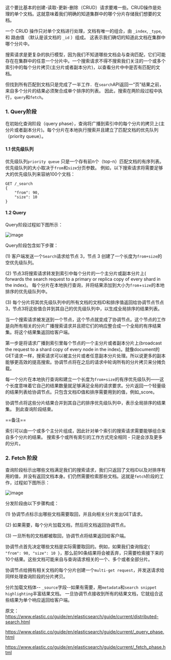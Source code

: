 这个要比基本的创建-读取-更新-删除（CRUD）请求要难一些。CRUD操作是处理的单个文档。这就意味着我们明确的知道集群中的哪个分片存储我们想要的文档。

一个 CRUD 操作只对单个文档进行处理，文档有唯一的组合，由 `_index`, `_type`, 和 路由值 （默认是该文档的 `_id` ）组成。 这表示我们确切的知道此文档在集群中哪个分片中。

搜索请求是更复杂的执行模型，因为我们不知道哪些文档会与查询匹配，它们可能存在在集群中的任意一个分片中。一个搜索请求不得不搜索我们关注的一个或多个索引中的每个分片拷贝(主分片或者副本分片)，以查看分片中中是否有匹配的文档。

但找到所有匹配到文档只是完成了一半工作．在`search`API返回一“页”结果之前，来自多个分片的结果必须聚合成单个排序的列表。 因此，搜索在两阶段过程中执行，`query`和`fetch`。


### 1. Query阶段

在初始化查询阶段（query phase），查询将广播到索引中的每个分片的拷贝上(主分片或者副本分片)。每个分片在本地执行搜索并且建立了匹配文档的优先队列（priority queue）。


#### 1.1 优先级队列

优先级队列`priority queue` 只是一个存有前n个（top-n）匹配文档的有序列表。优先级队列的大小取决于`from`和`size`分页参数。 例如，以下搜索请求将需要足够大的优先级队列来容纳100个文档：
```
GET /_search
{
    "from": 90,
    "size": 10
}
```

#### 1.2 Query

Query阶段过程如下图所示：

![image](http://img.blog.csdn.net/20170527113858950?watermark/2/text/aHR0cDovL2Jsb2cuY3Nkbi5uZXQvU3VubnlZb29uYQ==/font/5a6L5L2T/fontsize/400/fill/I0JBQkFCMA==/dissolve/70/gravity/SouthEast)

Query阶段包含如下步骤：

(1) 客户端发送一个`Search`请求给节点 3，节点 3 创建了一个长度为`from+size`的空优先级队列。

(2) 节点3将搜索请求转发到索引中每个分片的一个主分片或副本分片上( forwards the search request to a primary or replica copy of every shard in the index)。 每个分片在本地执行查询，并将结果添加到大小为`from`+`size`的本地排序的优先级队列中。

(3) 每个分片将其优先级队列中的所有文档的文档ID和排序值返回给协调节点节点3，节点3将这些值合并到其自己的优先级队列中，以生成全局排序的结果列表。


当一个搜索请求被发送到一个节点，这个节点就变成了协调节点。这个节点的工作是向所有相关的分片广播搜索请求并且把它们的响应整合成一个全局的有序结果集。将这个结果集返回给客户端。


第一步是将请求广播到索引里每个节点的一个主分片或者副本分片上(broadcast the request to a shard copy of every node in the index)。就像document的GET请求一样，搜索请求可以被主分片或者任意副本分片处理。所以说更多的副本能够更高效的提高搜索。协调节点将在之后的请求中轮询所有的分片拷贝来分摊负载。

每一个分片在本地执行查询和建立一个长度为`from+size`的有序优先级队列——这个长度意味着它自己的结果数量就足够满足全局的请求要求。分片返回一个轻量级的结果列表给协调节点。只包含文档ID值和排序需要用到的值，例如_score。

协调节点将这些分片结果合并到其自己的排序优先级队列中，表示全局排序的结果集。 到此查询阶段结束。

==备注==

索引可以由一个或多个主分片组成，因此针对单个索引的搜索请求需要能够组合来自多个分片的结果。 搜索多个或所有索引的工作方式完全相同 - 只是会涉及更多的分片。


### 2. Fetch 阶段

查询阶段标示出哪些文档满足我们的搜索请求，我们只返回了文档ID以及对排序有用的值，并没有返回文档本身。们仍然需要检索那些文档。这就是`fetch`阶段的工作，过程如下图所示：

![image](http://img.blog.csdn.net/20170527114403983?watermark/2/text/aHR0cDovL2Jsb2cuY3Nkbi5uZXQvU3VubnlZb29uYQ==/font/5a6L5L2T/fontsize/400/fill/I0JBQkFCMA==/dissolve/70/gravity/SouthEast)

分发阶段由以下步骤构成：

(1) 协调节点标示出哪些文档需要取回，并且向相关分片发出GET请求。

(2) 如果需要，每个分片加载文档，然后将文档返回协调节点。

(3) 一旦所有的文档都被取回，协调节点将结果返回给客户端。


协调节点首先决定哪些文档是实际需要取回的。例如，如果我们查询指定`{ "from": 90, "size": 10 }`，那么前90条结果将会被丢弃，只需要检索接下来的10个结果。这些文档可能来自与查询请求相关的一个、多个或者全部分片。

协调节点给拥有相关文档的每个分片创建一个`multi-get request`，并发送请求给同样处理查询阶段的分片拷贝。

分片加载文档体-- `_source`字段--如果有需要，用`metadata`和`search snippet highlighting`丰富结果文档。 一旦协调节点接收到所有的结果文档，它就组合这些结果为单个响应返回给客户端。



原文：https://www.elastic.co/guide/en/elasticsearch/guide/current/distributed-search.html

https://www.elastic.co/guide/en/elasticsearch/guide/current/_query_phase.html

https://www.elastic.co/guide/en/elasticsearch/guide/current/_fetch_phase.html




